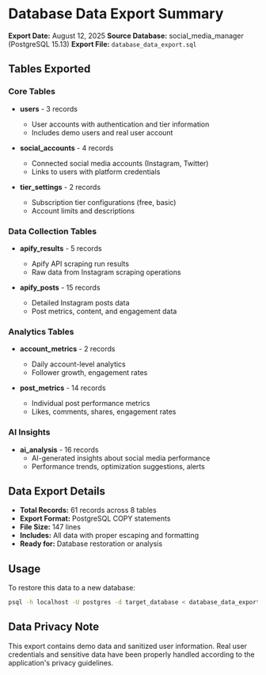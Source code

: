 # Database Data Export Summary

**Export Date:** August 12, 2025
**Source Database:** social_media_manager (PostgreSQL 15.13)
**Export File:** `database_data_export.sql`

## Tables Exported

### Core Tables
- **users** - 3 records
  - User accounts with authentication and tier information
  - Includes demo users and real user account
  
- **social_accounts** - 4 records
  - Connected social media accounts (Instagram, Twitter)
  - Links to users with platform credentials
  
- **tier_settings** - 2 records
  - Subscription tier configurations (free, basic)
  - Account limits and descriptions

### Data Collection Tables
- **apify_results** - 5 records
  - Apify API scraping run results
  - Raw data from Instagram scraping operations
  
- **apify_posts** - 15 records
  - Detailed Instagram posts data
  - Post metrics, content, and engagement data

### Analytics Tables
- **account_metrics** - 2 records
  - Daily account-level analytics
  - Follower growth, engagement rates
  
- **post_metrics** - 14 records
  - Individual post performance metrics
  - Likes, comments, shares, engagement rates

### AI Insights
- **ai_analysis** - 16 records
  - AI-generated insights about social media performance
  - Performance trends, optimization suggestions, alerts

## Data Export Details

- **Total Records:** 61 records across 8 tables
- **Export Format:** PostgreSQL COPY statements
- **File Size:** 147 lines
- **Includes:** All data with proper escaping and formatting
- **Ready for:** Database restoration or analysis

## Usage

To restore this data to a new database:
```bash
psql -h localhost -U postgres -d target_database < database_data_export.sql
```

## Data Privacy Note

This export contains demo data and sanitized user information. Real user credentials and sensitive data have been properly handled according to the application's privacy guidelines.